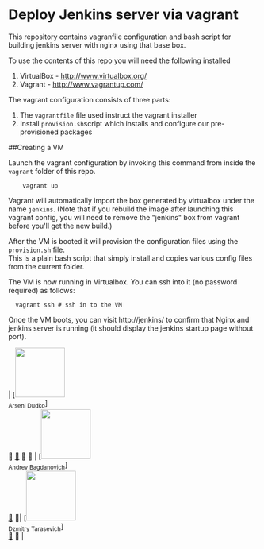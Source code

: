Deploy Jenkins server via vagrant
===

This repository contains vagranfile configuration and bash script for building jenkins server with nginx using that base box.

To use the contents of this repo you will need the following installed

 1. VirtualBox - http://www.virtualbox.org/
 2. Vagrant - http://www.vagrantup.com/


The vagrant configuration consists of three parts:
 
1. The `vagrantfile` file used instruct the vagrant installer
2. Install `provision.sh`script  which installs and configure our pre-provisioned packages


##Creating a VM

Launch the vagrant configuration by invoking this command from inside the `vagrant` folder of this repo.

```
	vagrant up
```

Vagrant will automatically import the box generated by virtualbox under the name `jenkins`. (Note that if you rebuild the image after launching this vagrant config,
you will need to remove the "jenkins" box from vagrant before you'll get the new build.) 

After the VM is booted it will provision the configuration files using the `provision.sh` file.  
This is a plain bash script that simply install and copies various config files from the current folder.

The VM is now running in Virtualbox. You can ssh into it (no password required)
as follows: 

```
  vagrant ssh # ssh in to the VM
```

Once the VM boots, you can visit http://jenkins/ to confirm that Nginx and jenkins server is running (it should display the jenkins startup page without port).

| [<img src="https://avatars.githubusercontent.com/u/15673522?v=4" width="100px;"/><br /><sub>Arseni Dudko</sub>]<br />💁 [📖](https://github.com/ArseniD) 👀 📢 | [<img src="https://avatars.githubusercontent.com/u/32544150?v=4" width="100px;"/><br /><sub>Andrey Bagdanovich</sub>]<br />[📖](https://github.com/ven-ven9l) 👀| [<img src="https://avatars.githubusercontent.com/u/32546999?=4" width="100px;"/><br /><sub>Dzmitry Tarasevich</sub>]<br />[📖](https://github.com/dzmitrytarasevich) 👀 |
